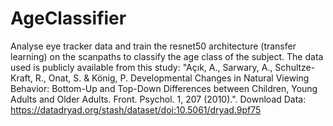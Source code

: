 # AgeClassifier
Analyse eye tracker data and train the resnet50 architecture (transfer learning) on the scanpaths to classify the age class of the subject.
The data used is publicly available from this study: "Açık, A., Sarwary, A., Schultze-Kraft, R., Onat, S. & König, P. Developmental Changes in Natural Viewing Behavior: Bottom-Up and Top-Down Differences between Children, Young Adults and Older Adults. Front. Psychol. 1, 207 (2010).".
Download Data: https://datadryad.org/stash/dataset/doi:10.5061/dryad.9pf75
